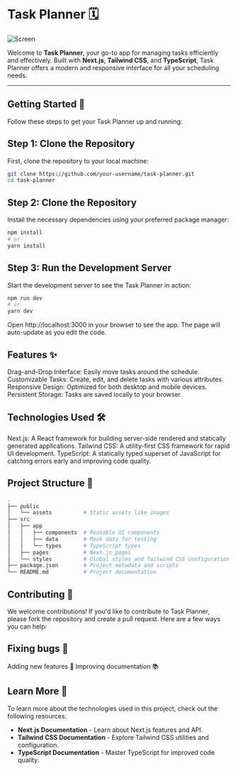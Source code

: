 # Task Planner 🗓️
![Screen](./src/app/assets/screen.jpg)

Welcome to **Task Planner**, your go-to app for managing tasks efficiently and effectively. Built with **Next.js**, **Tailwind CSS**, and **TypeScript**, Task Planner offers a modern and responsive interface for all your scheduling needs.

---

## Getting Started 🚀

Follow these steps to get your Task Planner up and running:

## Step 1: Clone the Repository

First, clone the repository to your local machine:

```bash
git clone https://github.com/your-username/task-planner.git
cd task-planner
```

## Step 2: Clone the Repository

Install the necessary dependencies using your preferred package manager:

```bash
npm install
# or
yarn install
```

## Step 3: Run the Development Server

Start the development server to see the Task Planner in action:

```bash
npm run dev
# or
yarn dev
```
Open http://localhost:3000 in your browser to see the app. The page will auto-update as you edit the code.

## Features ✨

Drag-and-Drop Interface: Easily move tasks around the schedule.
Customizable Tasks: Create, edit, and delete tasks with various attributes.
Responsive Design: Optimized for both desktop and mobile devices.
Persistent Storage: Tasks are saved locally to your browser.

## Technologies Used 🛠️

Next.js: A React framework for building server-side rendered and statically generated applications.
Tailwind CSS: A utility-first CSS framework for rapid UI development.
TypeScript: A statically typed superset of JavaScript for catching errors early and improving code quality.
  
## Project Structure 📂

```bash
.
├── public
│   └── assets          # Static assets like images
├── src
│   ├── app
│   │   ├── components  # Reusable UI components
│   │   ├── data        # Mock data for testing
│   │   └── types       # TypeScript types
│   ├── pages           # Next.js pages
│   └── styles          # Global styles and Tailwind CSS configuration
├── package.json        # Project metadata and scripts
└── README.md           # Project documentation
```

## Contributing 🤝
We welcome contributions! If you'd like to contribute to Task Planner, please fork the repository and create a pull request. Here are a few ways you can help:

## Fixing bugs 🐛
Adding new features 🚀
Improving documentation 📚

## Learn More 📘
To learn more about the technologies used in this project, check out the following resources:

- **Next.js Documentation** - Learn about Next.js features and API.
- **Tailwind CSS Documentation** - Explore Tailwind CSS utilities and configuration.
- **TypeScript Documentation** - Master TypeScript for improved code quality.




